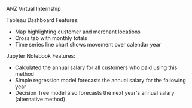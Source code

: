 ANZ Virtual Internship

Tableau Dashboard Features:
- Map highlighting customer and merchant locations 
- Cross tab with monthly totals 
- Time series line chart shows movement over calendar year

Jupyter Notebook Features:
- Calculated the annual salary for all customers who paid using this method
- Simple regression model forecasts the annual salary for the following year
- Decision Tree model also forecasts the next year's annual salary (alternative method) 
